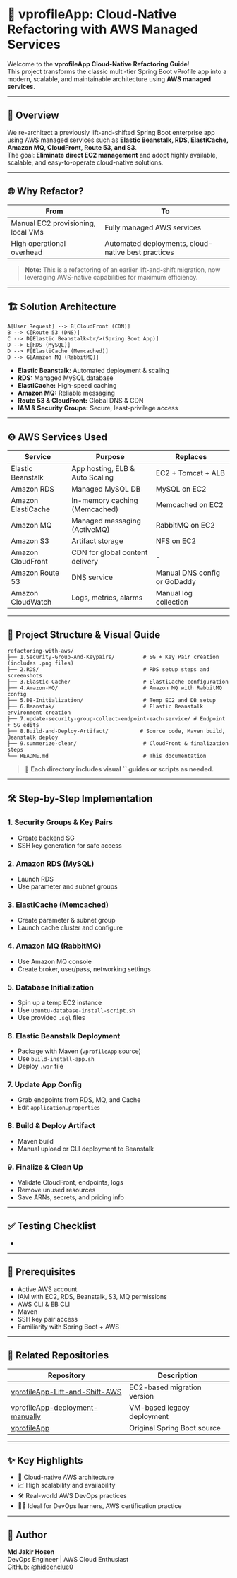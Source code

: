 # 🚀 vprofileApp: Cloud-Native Refactoring with AWS Managed Services

Welcome to the **vprofileApp Cloud-Native Refactoring Guide**!\
This project transforms the classic multi-tier Spring Boot vProfile app into a modern, scalable, and maintainable architecture using **AWS managed services**.

---

## 📘 Overview

We re-architect a previously lift-and-shifted Spring Boot enterprise app using AWS managed services such as **Elastic Beanstalk, RDS, ElastiCache, Amazon MQ, CloudFront, Route 53, and S3**.\
The goal: **Eliminate direct EC2 management** and adopt highly available, scalable, and easy-to-operate cloud-native solutions.

---

## 🌐 Why Refactor?

| From                               | To                                                 |
| ---------------------------------- | -------------------------------------------------- |
| Manual EC2 provisioning, local VMs | Fully managed AWS services                         |
| High operational overhead          | Automated deployments, cloud-native best practices |

> **Note:** This is a refactoring of an earlier lift-and-shift migration, now leveraging AWS-native capabilities for maximum efficiency.

---

## 🏗️ Solution Architecture


    A[User Request] --> B[CloudFront (CDN)]
    B --> C[Route 53 (DNS)]
    C --> D[Elastic Beanstalk<br/>(Spring Boot App)]
    D --> E[RDS (MySQL)]
    D --> F[ElastiCache (Memcached)]
    D --> G[Amazon MQ (RabbitMQ)]



- **Elastic Beanstalk:** Automated deployment & scaling
- **RDS:** Managed MySQL database
- **ElastiCache:** High-speed caching
- **Amazon MQ:** Reliable messaging
- **Route 53 & CloudFront:** Global DNS & CDN
- **IAM & Security Groups:** Secure, least-privilege access

---

## ⚙️ AWS Services Used

| Service            | Purpose                         | Replaces                     |
| ------------------ | ------------------------------- | ---------------------------- |
| Elastic Beanstalk  | App hosting, ELB & Auto Scaling | EC2 + Tomcat + ALB           |
| Amazon RDS         | Managed MySQL DB                | MySQL on EC2                 |
| Amazon ElastiCache | In-memory caching (Memcached)   | Memcached on EC2             |
| Amazon MQ          | Managed messaging (ActiveMQ)    | RabbitMQ on EC2              |
| Amazon S3          | Artifact storage                | NFS on EC2                   |
| Amazon CloudFront  | CDN for global content delivery | -                            |
| Amazon Route 53    | DNS service                     | Manual DNS config or GoDaddy |
| Amazon CloudWatch  | Logs, metrics, alarms           | Manual log collection        |

---

## 📁 Project Structure & Visual Guide

```plaintext
refactoring-with-aws/
├── 1.Security-Group-And-Keypairs/         # SG + Key Pair creation (includes .png files)
├── 2.RDS/                                 # RDS setup steps and screenshots
├── 3.Elastic-Cache/                       # ElastiCache configuration
├── 4.Amazon-MQ/                           # Amazon MQ with RabbitMQ config
├── 5.DB-Initialization/                   # Temp EC2 and DB setup
├── 6.Beanstak/                            # Elastic Beanstalk environment creation
├── 7.update-security-group-collect-endpoint-each-service/ # Endpoint + SG edits
├── 8.Build-and-Deploy-Artifact/          # Source code, Maven build, Beanstalk deploy
├── 9.summerize-clean/                     # CloudFront & finalization steps
└── README.md                              # This documentation
```

> 📸 **Each directory includes visual **``** guides or scripts as needed.**

---

## 🛠️ Step-by-Step Implementation

### 1. Security Groups & Key Pairs

- Create backend SG
- SSH key generation for safe access

### 2. Amazon RDS (MySQL)

- Launch RDS
- Use parameter and subnet groups

### 3. ElastiCache (Memcached)

- Create parameter & subnet group
- Launch cache cluster and configure

### 4. Amazon MQ (RabbitMQ)

- Use Amazon MQ console
- Create broker, user/pass, networking settings

### 5. Database Initialization

- Spin up a temp EC2 instance
- Use `ubuntu-database-install-script.sh`
- Use provided `.sql` files

### 6. Elastic Beanstalk Deployment

- Package with Maven (`vprofileApp` source)
- Use `build-install-app.sh`
- Deploy `.war` file

### 7. Update App Config

- Grab endpoints from RDS, MQ, and Cache
- Edit `application.properties`

### 8. Build & Deploy Artifact

- Maven build
- Manual upload or CLI deployment to Beanstalk

### 9. Finalize & Clean Up

- Validate CloudFront, endpoints, logs
- Remove unused resources
- Save ARNs, secrets, and pricing info

---

## ✅ Testing Checklist

-

---

## 🧰 Prerequisites

- Active AWS account
- IAM with EC2, RDS, Beanstalk, S3, MQ permissions
- AWS CLI & EB CLI
- Maven
- SSH key pair access
- Familiarity with Spring Boot + AWS

---

## 🔗 Related Repositories

| Repository                                                                                            | Description                 |
| ----------------------------------------------------------------------------------------------------- | --------------------------- |
| [vprofileApp-Lift-and-Shift-AWS](https://github.com/hiddenclue0/vprofileApp-Lift-and-Shift-AWS.git)   | EC2-based migration version |
| [vprofileApp-deployment-manually](https://github.com/hiddenclue0/vprofileApp-deployment-manually.git) | VM-based legacy deployment  |
| [vprofileApp](https://github.com/hiddenclue0/vprofileApp.git)                                         | Original Spring Boot source |

---

## ✨ Key Highlights

- 🚀 Cloud-native AWS architecture
- 📈 High scalability and availability
- 🛠️ Real-world AWS DevOps practices
- 👨‍💻 Ideal for DevOps learners, AWS certification practice

---

## 👤 Author

**Md Jakir Hosen**\
DevOps Engineer | AWS Cloud Enthusiast\
GitHub: [@hiddenclue0](https://github.com/hiddenclue0)

